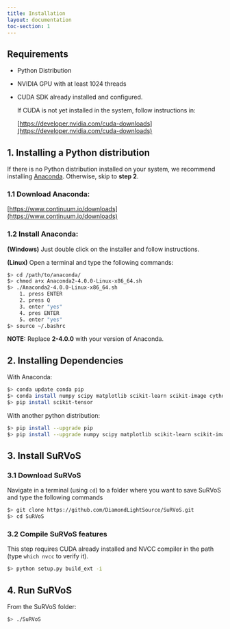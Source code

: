 ```yaml
---
title: Installation
layout: documentation
toc-section: 1
---
```


## Requirements

- Python Distribution

- NVIDIA GPU with at least 1024 threads

- CUDA SDK already installed and configured.

  If CUDA is not yet installed in the system, follow instructions in:

  [https://developer.nvidia.com/cuda-downloads](https://developer.nvidia.com/cuda-downloads)

## 1. Installing a Python distribution

If there is no Python distribution installed on your system, we recommend installing [Anaconda](https://docs.continuum.io/anaconda/). Otherwise, skip to **step 2**.

### 1.1 Download Anaconda:

[https://www.continuum.io/downloads](https://www.continuum.io/downloads)

### 1.2 Install Anaconda:

**(Windows)** Just double click on the installer and follow instructions.

**(Linux)** Open a terminal and type the following commands:

```bash
$> cd /path/to/anaconda/
$> chmod a+x Anaconda2-4.0.0-Linux-x86_64.sh
$> ./Anaconda2-4.0.0-Linux-x86_64.sh
    1. press ENTER
    2. press Q
    3. enter "yes"
    4. pres ENTER
    5. enter "yes"
$> source ~/.bashrc
```

**NOTE:** Replace **2-4.0.0** with your version of Anaconda.

## 2. Installing Dependencies

With Anaconda:

```bash
$> conda update conda pip
$> conda install numpy scipy matplotlib scikit-learn scikit-image cython seaborn networkx pyqt=4.11.4
$> pip install scikit-tensor
```

With another python distribution:

```bash
$> pip install --upgrade pip
$> pip install --upgrade numpy scipy matplotlib scikit-learn scikit-image cython seaborn networkx scikit-tensor
```

## 3. Install SuRVoS

### 3.1 Download SuRVoS

Navigate in a terminal (using `cd`) to a folder where you want to save SuRVoS and type the following commands

```bash
$> git clone https://github.com/DiamondLightSource/SuRVoS.git
$> cd SuRVoS
```

### 3.2 Compile SuRVoS features

This step requires CUDA already installed and NVCC compiler in the path (type `which nvcc` to verify it).

```bash
$> python setup.py build_ext -i
```

## 4. Run SuRVoS

From the SuRVoS folder:

```bash
$> ./SuRVoS
```

